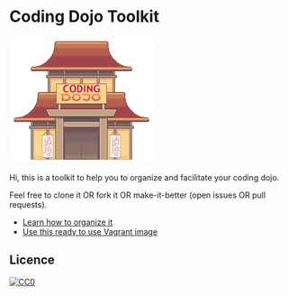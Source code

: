 # Coding Dojo Toolkit
![coding dojo](/img/Dojo.jpg)

Hi, this is a toolkit to help you to organize and facilitate your coding dojo.

Feel free to clone it OR fork it OR make-it-better (open issues OR pull requests).

- [Learn how to organize it](https://github.com/alebaffa/coding-dojo-toolkit/wiki)
- [Use this ready to use Vagrant image](https://github.com/alebaffa/coding-dojo-toolkit/wiki/Linux-development-environment-in-Vagrant)

## Licence

<p xmlns:dct="http://purl.org/dc/terms/" xmlns:vcard="http://www.w3.org/2001/vcard-rdf/3.0#">
  <a rel="license"
     href="http://creativecommons.org/publicdomain/zero/1.0/">
    <img src="http://i.creativecommons.org/p/zero/1.0/88x31.png" style="border-style: none;" alt="CC0" />
  </a>
</p>
